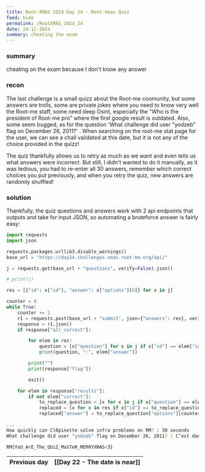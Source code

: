```yaml
---
title: Root-XMAS 2024 Day 24 - Root-Xmas Quiz
feed: hide
permalink: /RootXMAS_2024_24
date: 24-12-2024
summary: cheating the exam
---
```



### summary

cheating on the exam because I don't know any answer

### recon

The last challenge is a small quizz about the Root-me coomunity, but some answers are trolls, some are private jokes where you need to know very well  the Root-me staff, some need deep Osint, especially the "Who is the president of Root-me pro" where the first google result is outdated.
Also, some seem bugged, as for the question 'What challenge did user "yodzeb" flag on December 26, 2011?' . When searching on the root-me stat page for the user, we can see a chall validated at this date, but it is not any of the choice provided in the quizz!

The quiz thankfully allows us to retry as much as we want and even tells us what answers were incorrect.
But still, I didn't wanted to do it manually, as it was tedious, you had to re-enter all 30 answers, remember which correct choices you put previously, and when you retry the quiz, new answers are randomly shuffled!

### solution

Thankfully, the quiz questions and answers work with 2 api endpoints that outputs and take for input JSON, so automating a bruteforce answer is fairly easy:


```python
import requests
import json

requests.packages.urllib3.disable_warnings()
base_url = "https://day24.challenges.xmas.root-me.org/api/"

j = requests.get(base_url + "questions", verify=False).json()

# print(j)

res = [{"id": x["id"], "answer": x["options"][0]} for x in j]

counter = 0
while True:
    counter += 1
    r1 = requests.post(base_url + "submit", json={"answers": res}, verify=False)
    response = r1.json()
    if response["all_correct"]:

        for elem in res:
            question = [x["question"] for x in j if x["id"] == elem["id"]][0]
            print(question, ":", elem["answer"])

        print("")
        print(response["flag"])

        exit()

    for elem in response["results"]:
        if not elem["correct"]:
            to_replace_question = [x for x in j if x["question"] == elem["question"]][0]
            replaced = [x for x in res if x["id"] == to_replace_question["id"]][0]
            replaced["answer"] = to_replace_question["options"][counter]
```

```bash
...
How quickly can Cl0pinette solve infra problems on RM? : 30 seconds
What challenge did user "yodzeb" flag on December 26, 2011? : C’est dans les vieux pots...

RM{YoU_ArE_The_QUiZ_MaSTeR_MERRYXMAS<3}
```


| Previous day | [[Day 22 - The date is near]] |
| ------------ | ----------------------------- |
